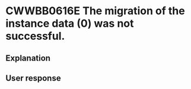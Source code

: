 # CWWBB0616E The migration of the instance data (0) was not successful.

## Explanation

## User response